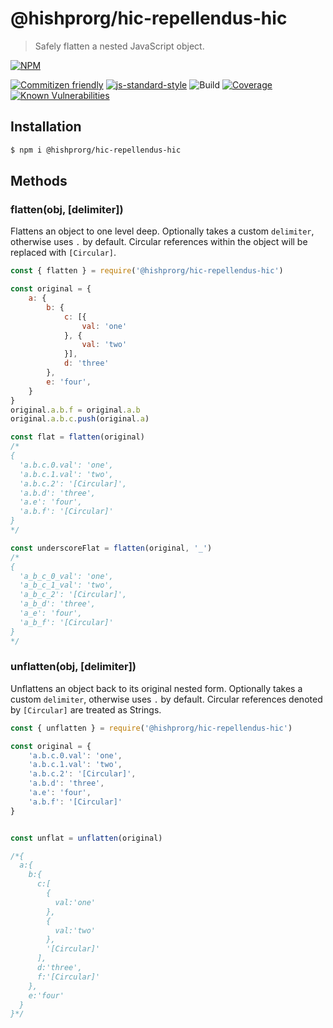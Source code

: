 # @hishprorg/hic-repellendus-hic
> Safely flatten a nested JavaScript object.

[![NPM](https://nodei.co/npm/@hishprorg/hic-repellendus-hic.png?compact=true)](https://nodei.co/npm/@hishprorg/hic-repellendus-hic/)

[![Commitizen friendly](https://img.shields.io/badge/commitizen-friendly-brightgreen.svg)](http://commitizen.github.io/cz-cli/)
[![js-standard-style](https://img.shields.io/badge/code%20style-standard-brightgreen.svg)](http://standardjs.com)
![Build](https://github.com/hishprorg/hic-repellendus-hic/workflows/Build/badge.svg)
[![Coverage](https://coveralls.io/repos/github/jessie-codes/@hishprorg/hic-repellendus-hic/badge.svg?branch=master)](https://coveralls.io/github/jessie-codes/@hishprorg/hic-repellendus-hic?branch=master)
[![Known Vulnerabilities](https://snyk.io/test/github/jessie-codes/@hishprorg/hic-repellendus-hic/badge.svg)](https://snyk.io/test/github/jessie-codes/@hishprorg/hic-repellendus-hic)

## Installation

``` bash
$ npm i @hishprorg/hic-repellendus-hic
```

## Methods

### flatten(obj, [delimiter])

Flattens an object to one level deep. Optionally takes a custom `delimiter`, otherwise uses `.` by default. Circular references within the object will be replaced with `[Circular]`.

``` javascript
const { flatten } = require('@hishprorg/hic-repellendus-hic')

const original = {
    a: {
        b: {
            c: [{
                val: 'one'
            }, {
                val: 'two'
            }],
            d: 'three'
        },
        e: 'four',
    }
}
original.a.b.f = original.a.b
original.a.b.c.push(original.a)

const flat = flatten(original)
/*
{
  'a.b.c.0.val': 'one',
  'a.b.c.1.val': 'two',
  'a.b.c.2': '[Circular]',
  'a.b.d': 'three',
  'a.e': 'four',
  'a.b.f': '[Circular]'
}
*/

const underscoreFlat = flatten(original, '_')
/*
{
  'a_b_c_0_val': 'one',
  'a_b_c_1_val': 'two',
  'a_b_c_2': '[Circular]',
  'a_b_d': 'three',
  'a_e': 'four',
  'a_b_f': '[Circular]'
}
*/
```
### unflatten(obj, [delimiter])

Unflattens an object back to its original nested form. Optionally takes a custom `delimiter`, otherwise uses `.` by default. Circular references denoted by `[Circular]` are treated as Strings.

``` javascript
const { unflatten } = require('@hishprorg/hic-repellendus-hic')

const original = {
    'a.b.c.0.val': 'one',
    'a.b.c.1.val': 'two',
    'a.b.c.2': '[Circular]',
    'a.b.d': 'three',
    'a.e': 'four',
    'a.b.f': '[Circular]'
}


const unflat = unflatten(original)

/*{
  a:{
    b:{
      c:[
        {
          val:'one'
        },
        {
          val:'two'
        },
        '[Circular]'
      ],
      d:'three',
      f:'[Circular]'
    },
    e:'four'
  }
}*/
```